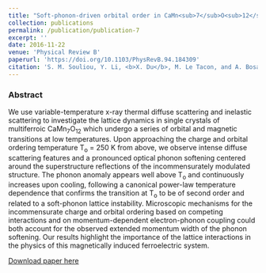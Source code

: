 ```yaml
---
title: "Soft-phonon-driven orbital order in CaMn<sub>7</sub>O<sub>12</sub>"
collection: publications
permalink: /publication/publication-7
excerpt: ''
date: 2016-11-22
venue: 'Physical Review B'
paperurl: 'https://doi.org/10.1103/PhysRevB.94.184309'
citation: 'S. M. Souliou, Y. Li, <b>X. Du</b>, M. Le Tacon, and A. Bosak, "Soft-phonon-driven orbital order in CaMn<sub>7</sub>O<sub>12</sub>", <b><i>Phys. Rev. B</i> 94</b>, 184309 (2016)'
---
```

### Abstract

We use variable-temperature x-ray thermal diffuse scattering and inelastic scattering to investigate the lattice dynamics in single crystals of multiferroic CaMn<sub>7</sub>O<sub>12</sub> which undergo a series of orbital and magnetic transitions at low temperatures. Upon approaching the charge and orbital ordering temperature T<sub>o</sub> = 250 K from above, we observe intense diffuse scattering features and a pronounced optical phonon softening centered around the superstructure reflections of the incommensurately modulated structure. The phonon anomaly appears well above T<sub>o</sub> and continuously increases upon cooling, following a canonical power-law temperature dependence that confirms the transition at T<sub>o</sub> to be of second order and related to a soft-phonon lattice instability. Microscopic mechanisms for the incommensurate charge and orbital ordering based on competing interactions and on momentum-dependent electron-phonon coupling could both account for the observed extended momentum width of the phonon softening. Our results highlight the importance of the lattice interactions in the physics of this magnetically induced ferroelectric system.

[Download paper here](https://journals.aps.org/prb/abstract/10.1103/PhysRevB.94.184309)